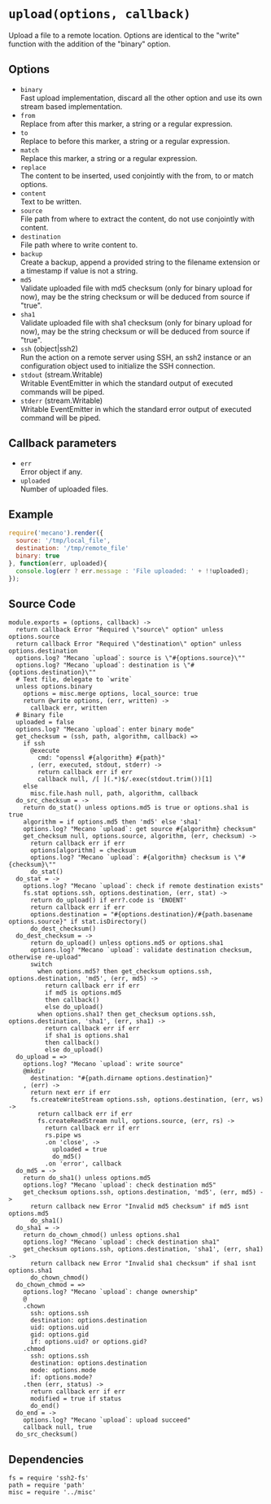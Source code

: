 
# `upload(options, callback)`

Upload a file to a remote location. Options are identical to the "write"
function with the addition of the "binary" option.

## Options

*   `binary`   
    Fast upload implementation, discard all the other option and use its own
    stream based implementation.   
*   `from`   
    Replace from after this marker, a string or a regular expression.   
*   `to`   
    Replace to before this marker, a string or a regular expression.   
*   `match`   
    Replace this marker, a string or a regular expression.   
*   `replace`   
    The content to be inserted, used conjointly with the from, to or match
    options.   
*   `content`   
    Text to be written.   
*   `source`   
    File path from where to extract the content, do not use conjointly with
    content.   
*   `destination`   
    File path where to write content to.   
*   `backup`   
    Create a backup, append a provided string to the filename extension or a
    timestamp if value is not a string.   
*   `md5`   
    Validate uploaded file with md5 checksum (only for binary upload for now),
    may be the string checksum or will be deduced from source if "true".   
*   `sha1`   
    Validate uploaded file with sha1 checksum (only for binary upload for now),
    may be the string checksum or will be deduced from source if "true".   
*   `ssh` (object|ssh2)   
    Run the action on a remote server using SSH, an ssh2 instance or an
    configuration object used to initialize the SSH connection.   
*   `stdout` (stream.Writable)   
    Writable EventEmitter in which the standard output of executed commands will
    be piped.   
*   `stderr` (stream.Writable)   
    Writable EventEmitter in which the standard error output of executed command
    will be piped.   

## Callback parameters

*   `err`   
    Error object if any.   
*   `uploaded`   
    Number of uploaded files.   

## Example

```js
require('mecano').render({
  source: '/tmp/local_file',
  destination: '/tmp/remote_file'
  binary: true
}, function(err, uploaded){
  console.log(err ? err.message : 'File uploaded: ' + !!uploaded);
});
```

## Source Code

    module.exports = (options, callback) ->
      return callback Error "Required \"source\" option" unless options.source
      return callback Error "Required \"destination\" option" unless options.destination
      options.log? "Mecano `upload`: source is \"#{options.source}\""
      options.log? "Mecano `upload`: destination is \"#{options.destination}\""
      # Text file, delegate to `write`
      unless options.binary
        options = misc.merge options, local_source: true
        return @write options, (err, written) ->
          callback err, written
      # Binary file
      uploaded = false
      options.log? "Mecano `upload`: enter binary mode"
      get_checksum = (ssh, path, algorithm, callback) =>
        if ssh
          @execute
            cmd: "openssl #{algorithm} #{path}"
          , (err, executed, stdout, stderr) ->
            return callback err if err
            callback null, /[ ](.*)$/.exec(stdout.trim())[1]
        else
          misc.file.hash null, path, algorithm, callback
      do_src_checksum = ->
        return do_stat() unless options.md5 is true or options.sha1 is true
        algorithm = if options.md5 then 'md5' else 'sha1'
        options.log? "Mecano `upload`: get source #{algorithm} checksum"
        get_checksum null, options.source, algorithm, (err, checksum) ->
          return callback err if err
          options[algorithm] = checksum
          options.log? "Mecano `upload`: #{algorithm} checksum is \"#{checksum}\""
          do_stat()
      do_stat = ->
        options.log? "Mecano `upload`: check if remote destination exists"
        fs.stat options.ssh, options.destination, (err, stat) ->
          return do_upload() if err?.code is 'ENOENT'
          return callback err if err
          options.destination = "#{options.destination}/#{path.basename options.source}" if stat.isDirectory()
          do_dest_checksum()
      do_dest_checksum = ->
          return do_upload() unless options.md5 or options.sha1
          options.log? "Mecano `upload`: validate destination checksum, otherwise re-upload"
          switch
            when options.md5? then get_checksum options.ssh, options.destination, 'md5', (err, md5) ->
              return callback err if err
              if md5 is options.md5
              then callback()
              else do_upload()
            when options.sha1? then get_checksum options.ssh, options.destination, 'sha1', (err, sha1) ->
              return callback err if err
              if sha1 is options.sha1
              then callback()
              else do_upload()
      do_upload = =>
        options.log? "Mecano `upload`: write source"
        @mkdir
          destination: "#{path.dirname options.destination}"
        , (err) ->
          return next err if err
          fs.createWriteStream options.ssh, options.destination, (err, ws) ->
            return callback err if err
            fs.createReadStream null, options.source, (err, rs) ->
              return callback err if err
              rs.pipe ws
              .on 'close', ->
                uploaded = true
                do_md5()
              .on 'error', callback
      do_md5 = ->
        return do_sha1() unless options.md5
        options.log? "Mecano `upload`: check destination md5"
        get_checksum options.ssh, options.destination, 'md5', (err, md5) ->
          return callback new Error "Invalid md5 checksum" if md5 isnt options.md5
          do_sha1()
      do_sha1 = ->
        return do_chown_chmod() unless options.sha1
        options.log? "Mecano `upload`: check destination sha1"
        get_checksum options.ssh, options.destination, 'sha1', (err, sha1) ->
          return callback new Error "Invalid sha1 checksum" if sha1 isnt options.sha1
          do_chown_chmod()
      do_chown_chmod = =>
        options.log? "Mecano `upload`: change ownership"
        @
        .chown
          ssh: options.ssh
          destination: options.destination
          uid: options.uid
          gid: options.gid
          if: options.uid? or options.gid?
        .chmod
          ssh: options.ssh
          destination: options.destination
          mode: options.mode
          if: options.mode?
        .then (err, status) ->
          return callback err if err
          modified = true if status
          do_end()
      do_end = ->
        options.log? "Mecano `upload`: upload succeed"
        callback null, true
      do_src_checksum()

## Dependencies

    fs = require 'ssh2-fs'
    path = require 'path'
    misc = require '../misc'







